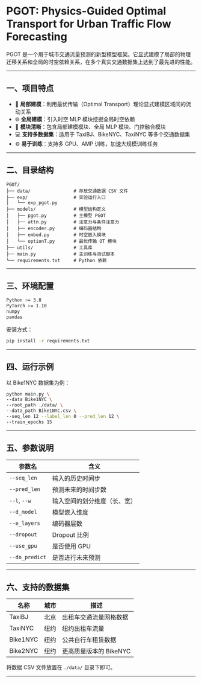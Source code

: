 # PGOT: Physics-Guided Optimal Transport for Urban Traffic Flow Forecasting

PGOT 是一个用于城市交通流量预测的新型模型框架。它显式建模了局部的物理迁移关系和全局的时空依赖关系，在多个真实交通数据集上达到了最先进的性能。

---

## 一、项目特点

- 🚦 **局部建模**：利用最优传输（Optimal Transport）理论显式建模区域间的流动关系
- 🌐 **全局建模**：引入时空 MLP 模块挖掘全局时空依赖
- 🧠 **模块清晰**：包含局部建模模块、全局 MLP 模块、门控融合模块
- 💻 **支持多数据集**：适用于 TaxiBJ、BikeNYC、TaxiNYC 等多个交通数据集
- ⚙️ **易于训练**：支持多 GPU、AMP 训练，加速大规模训练任务

---

## 二、目录结构

```
PGOT/
├── data/                # 存放交通数据 CSV 文件
├── exp/                 # 实验运行入口
│   └── exp_pgot.py
├── models/              # 模型结构定义
│   ├── pgot.py          # 主模型 PGOT
│   ├── attn.py          # 注意力与条件注意力
│   ├── encoder.py       # 编码器结构
│   ├── embed.py         # 时空嵌入模块
│   └── optionT.py       # 最优传输 OT 模块
├── utils/               # 工具库
├── main.py              # 主训练与测试脚本
└── requirements.txt     # Python 依赖
```

---

## 三、环境配置

```bash
Python >= 3.8
PyTorch >= 1.10
numpy
pandas
```
安装方式：
```bash
pip install -r requirements.txt
```

---

## 四、运行示例

以 Bike1NYC 数据集为例：
```bash
python main.py \
--data Bike1NYC \
--root_path ./data/ \
--data_path Bike1NYC.csv \
--seq_len 12 --label_len 0 --pred_len 12 \
--train_epochs 15
```

---

## 五、参数说明

| 参数名 | 含义 |
|--------|------|
| `--seq_len` | 输入的历史时间步 |
| `--pred_len` | 预测未来的时间步数 |
| `--l`, `--w` | 输入空间的划分维度（长、宽） |
| `--d_model` | 模型嵌入维度 |
| `--e_layers` | 编码器层数 |
| `--dropout` | Dropout 比例 |
| `--use_gpu` | 是否使用 GPU |
| `--do_predict` | 是否进行未来预测 |

---

## 六、支持的数据集

| 名称 | 城市 | 描述 |
|------|------|------|
| TaxiBJ   | 北京 | 出租车交通流量网格数据 |
| TaxiNYC  | 纽约 | 纽约出租车流量 |
| Bike1NYC | 纽约 | 公共自行车租赁数据 |
| Bike2NYC | 纽约 | 更高质量版本的 BikeNYC |

将数据 CSV 文件放置在 `./data/` 目录下即可。

---
